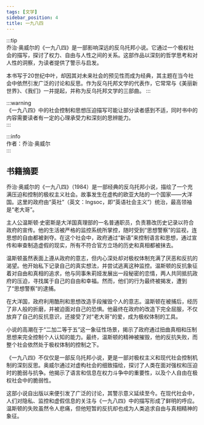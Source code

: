 ```yaml
---
tags: [文学]  
sidebar_position: 4  
title: 一九八四
---  
```


:::tip  
乔治·奥威尔的《一九八四》是一部影响深远的反乌托邦小说。它通过一个极权社会的描写，探讨了权力、自由与人性之间的关系。这部作品以深刻的哲学思考和对人性的洞察，为读者提供了警示与启发。  

本书写于20世纪中叶，却因其对未来社会的预见性而成为经典，其主题在当今社会中依然引发广泛的讨论和反思。作为反乌托邦文学的代表作，它常常与《美丽新世界》、《我们》一并提起，并称为反乌托邦文学的三部曲。
:::  

:::warning  
《一九八四》中的社会控制和思想压迫描写可能让部分读者感到不适，同时书中的内容需要读者有一定的心理承受力和深刻的思辨能力。  
:::  

:::info  
作者：乔治·奥威尔  
:::  

## 书籍摘要  

乔治·奥威尔的《一九八四》（1984）是一部经典的反乌托邦小说，描绘了一个充满压迫和控制的极权主义社会。故事发生在虚构的欧亚大陆的一个国家——大洋国。这里的政府由“英社”（英文：Ingsoc，即“英语社会主义”）统治，最高领袖是“老大哥”。  

主人公温斯顿·史密斯是大洋国真理部的一名普通职员，负责篡改历史记录以符合政府的宣传。他的生活被严格的监控系统所掌控，随时受到“思想警察”的监视，连思想的自由都被剥夺。在这个社会中，政府通过“新语”来控制语言和思想，通过宣传和审查制造虚假的现实，所有不符合官方立场的历史和真相都被抹去。  

温斯顿虽然表面上遵从政府的意志，但内心深处却对极权体制充满了厌恶和反抗的渴望。他开始私下记录自己的真实想法，并尝试逃离这种监控。温斯顿的反抗象征着对自由和真相的追求，他与同事朱莉娅发展出一段秘密的恋情，两人共同抵抗政府的压迫，寻找属于自己的自由和幸福。然而，他们的行为最终被揭发，遭到了“思想警察”的逮捕。  

在大洋国，政府利用酷刑和思想改造手段摧毁个人的意志。温斯顿在被捕后，经历了非人般的折磨，并被迫面对自己的恐惧。他最终在政府的改造下完全屈服，不仅放弃了自己的反抗意识，还接受了对“老大哥”的爱，成为极权体制的工具。  

小说的高潮在于“二加二等于五”这一象征性场景，揭示了政府通过扭曲真相和压制思想来完全控制个人认知的能力。最终，温斯顿的精神被摧毁，他的反抗失败，而整个社会依然处于极权体制的控制之下。  

《一九八四》不仅仅是一部反乌托邦小说，更是一部对极权主义和现代社会控制机制的深刻反思。奥威尔通过对虚构社会的细致描绘，探讨了人类在面对强权和压迫时的脆弱与抗争。他揭示了语言和信息在权力斗争中的重要性，以及个人自由在极权社会中的脆弱性。  

这部小说自出版以来便引发了广泛的讨论，其警示意义延续至今。在现代社会中，人们对隐私、监控和虚假信息的关注与《一九八四》中的描写形成了鲜明的呼应。温斯顿的失败虽然令人悲痛，但他短暂的反抗却也成为人类追求自由与真相精神的象征。  
